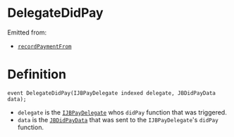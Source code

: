 # DelegateDidPay

Emitted from:

* [`recordPaymentFrom`](../write/recordpaymentfrom.md)

# Definition

```solidity
event DelegateDidPay(IJBPayDelegate indexed delegate, JBDidPayData data);
```

* `delegate` is the [`IJBPayDelegate`](../../../../interfaces/ijbpaydelegate.md) whos `didPay` function that was triggered.
* `data` is the [`JBDidPayData`](../../../../data-structures/jbdidpaydata.md) that was sent to the `IJBPayDelegate`'s `didPay` function.
